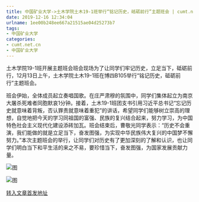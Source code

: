 ```yaml
---
title: 中国矿业大学->土木学院土木19-1班举行“铭记历史，砥砺前行”主题班会 | cumt.net.cn
date: 2019-12-16 12:34:04
urlname: 1ee00b248ee667a21515ae04d25273b7
tags: 
- 中国矿业大学
categories:
- cumt.net.cn
- 中国矿业大学
---
```

土木学院19-1班开展主题班会班会现场为了让同学们牢记历史，立足当下，砥砺前行，12月13日上午，土木学院土木19-1班在博四B105举行“铭记历史，砥砺前行”主题班会。

班会伊始，全体成员起立奏唱国歌。在庄严肃穆的氛围中，同学们集体起立为南京大屠杀死难者同胞默哀1分钟。接着，土木19-1班团支书引用习近平总书记“忘记历史就意味着背叛，否认罪责就意味着重犯”的讲话，希望同学们能够树立崇高的理想，自觉地把今天的学习同祖国的富强、民族的复兴结合起来，努力学习，为中国特色社会主义现代化建设添砖加瓦。班会结束后，曹敬光同学表示：“历史不会重演，我们能做的就是立足当下，奋发图强，为实现中华民族伟大复兴的中国梦不懈努力。”本次主题班会的举行，让同学们对历史有了更加深刻的了解和认识，也让同学们明白当下和平生活的来之不易，要珍惜当下，奋发图强，为国家发展贡献力量。

![图](http://xwzx.cumt.edu.cn/_upload/article/images/ce/ff/ba528ac64c56bfd9f3b1acc290c1/4fa8ac87-4abf-4972-ae30-053c321b039a.jpg)

![图](http://xwzx.cumt.edu.cn/_upload/article/images/ce/ff/ba528ac64c56bfd9f3b1acc290c1/e18e0d29-be40-4d44-92db-7369a2b18af7.jpg)

[转入文章首发地址](http://xwzx.cumt.edu.cn/75/89/c523a554377/page.htm)